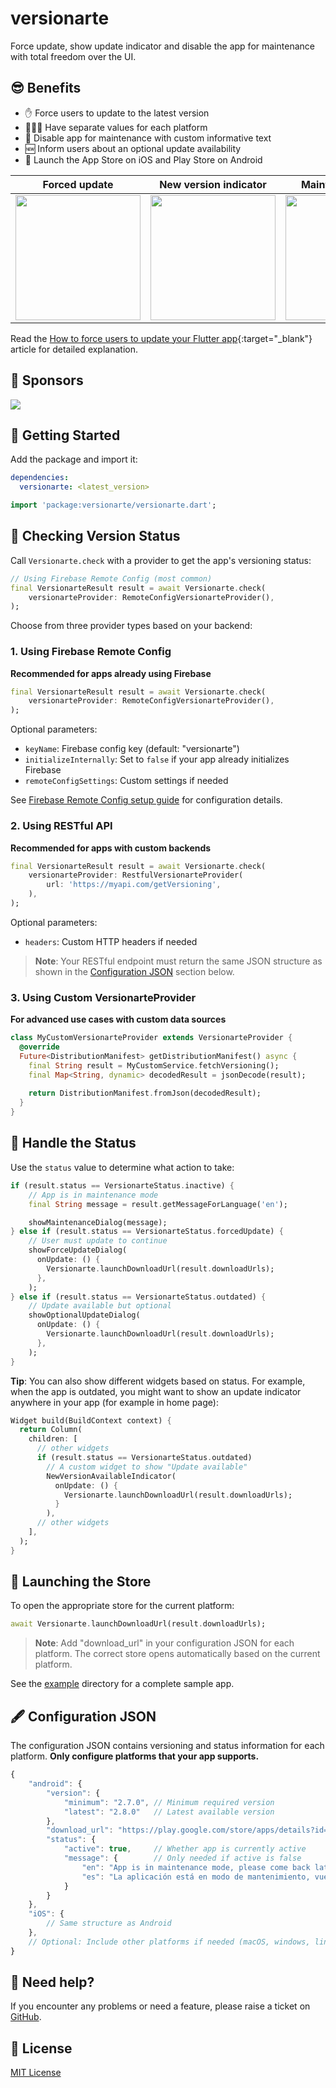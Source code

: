 # versionarte

Force update, show update indicator and disable the app for maintenance with total freedom over the UI.


## 😎 Benefits

- ✋ Force users to update to the latest version
- 💆🏻‍♂️ Have separate values for each platform
- 🚧 Disable app for maintenance with custom informative text
- 🆕 Inform users about an optional update availability
- 🔗 Launch the App Store on iOS and Play Store on Android

|Forced update|New version indicator|Maintenance mode|
|---|---|---|
|<img width="200" src="https://github.com/kamranbekirovyz/versionarte/blob/main/assets/screenshots/forced-update.png?raw=true"/>|<img width="200" src="https://github.com/kamranbekirovyz/versionarte/blob/main/assets/screenshots/outdated.png?raw=true"/>|<img width="200" src="https://github.com/kamranbekirovyz/versionarte/blob/main/assets/screenshots/inactive.png?raw=true"/>

Read the [How to force users to update your Flutter app](https://flutterdeeper.com/blog/versionarte){:target="_blank"} article for detailed explanation.

## 🩵 Sponsors

<a href="https://userorient.com" target="_blank">
  <img src="https://www.userorient.com/assets/extras/sponsor.png">
</a>

## 🛫 Getting Started

Add the package and import it:

```yaml
dependencies:
  versionarte: <latest_version>
```

```dart
import 'package:versionarte/versionarte.dart';
```

## 📡 Checking Version Status

Call `Versionarte.check` with a provider to get the app's versioning status:

```dart
// Using Firebase Remote Config (most common)
final VersionarteResult result = await Versionarte.check(
    versionarteProvider: RemoteConfigVersionarteProvider(),
);
```

Choose from three provider types based on your backend:

### 1. Using Firebase Remote Config

**Recommended for apps already using Firebase**

```dart
final VersionarteResult result = await Versionarte.check(
    versionarteProvider: RemoteConfigVersionarteProvider(),
);
```

Optional parameters:
- `keyName`: Firebase config key (default: "versionarte")
- `initializeInternally`: Set to `false` if your app already initializes Firebase
- `remoteConfigSettings`: Custom settings if needed

See <a href="https://github.com/kamranbekirovyz/versionarte/blob/main/firebase_remote_config_setup.md#-firebase-remote-config-setup-guide" target="_blank">Firebase Remote Config setup guide</a> for configuration details.

### 2. Using RESTful API

**Recommended for apps with custom backends**

```dart
final VersionarteResult result = await Versionarte.check(
    versionarteProvider: RestfulVersionarteProvider(
        url: 'https://myapi.com/getVersioning',
    ),
);
```

Optional parameters:
- `headers`: Custom HTTP headers if needed

> **Note**: Your RESTful endpoint must return the same JSON structure as shown in the [Configuration JSON](#-configuration-json) section below. 

### 3. Using Custom VersionarteProvider

**For advanced use cases with custom data sources**

```dart
class MyCustomVersionarteProvider extends VersionarteProvider {
  @override
  Future<DistributionManifest> getDistributionManifest() async {
    final String result = MyCustomService.fetchVersioning();
    final Map<String, dynamic> decodedResult = jsonDecode(result);
    
    return DistributionManifest.fromJson(decodedResult);
  }
}
```

## 🎯 Handle the Status

Use the `status` value to determine what action to take:

```dart
if (result.status == VersionarteStatus.inactive) {
    // App is in maintenance mode
    final String message = result.getMessageForLanguage('en');

    showMaintenanceDialog(message);
} else if (result.status == VersionarteStatus.forcedUpdate) {
    // User must update to continue
    showForceUpdateDialog(
      onUpdate: () {
        Versionarte.launchDownloadUrl(result.downloadUrls);
      },
    );
} else if (result.status == VersionarteStatus.outdated) {
    // Update available but optional
    showOptionalUpdateDialog(
      onUpdate: () {
        Versionarte.launchDownloadUrl(result.downloadUrls);
      },
    );
} 
```

**Tip**: You can also show different widgets based on status. For example, when the app is outdated, you might want to show an update indicator anywhere in your app (for example in home page):

```dart
Widget build(BuildContext context) {
  return Column(
    children: [
      // other widgets   
      if (result.status == VersionarteStatus.outdated)
        // A custom widget to show "Update available"
        NewVersionAvailableIndicator(
          onUpdate: () {
            Versionarte.launchDownloadUrl(result.downloadUrls);
          }
        ),
      // other widgets
    ],
  );
}
```

## 🔗 Launching the Store

To open the appropriate store for the current platform:

```dart
await Versionarte.launchDownloadUrl(result.downloadUrls);
```

> **Note**: Add "download_url" in your configuration JSON for each platform. The correct store opens automatically based on the current platform.

See the <a href="https://github.com/kamranbekirovyz/versionarte/tree/main/example">example</a> directory for a complete sample app.

## 🖋️ Configuration JSON

The configuration JSON contains versioning and status information for each platform. **Only configure platforms that your app supports.**

```js
{
    "android": {
        "version": {
            "minimum": "2.7.0", // Minimum required version
            "latest": "2.8.0"   // Latest available version
        },
        "download_url": "https://play.google.com/store/apps/details?id=app.example",
        "status": {
            "active": true,     // Whether app is currently active
            "message": {        // Only needed if active is false
                "en": "App is in maintenance mode, please come back later.",
                "es": "La aplicación está en modo de mantenimiento, vuelva más tarde."
            }
        }
    },
    "iOS": {
        // Same structure as Android
    },
    // Optional: Include other platforms if needed (macOS, windows, linux)
}
```

## 🐞 Need help?

If you encounter any problems or need a feature, please raise a ticket on <a href=https://github.com/kamranbekirovyz/versionarte/issues>GitHub</a>.

## 📃 License

<a href="https://github.com/kamranbekirovyz/versionarte/blob/main/LICENSE">MIT License</a>